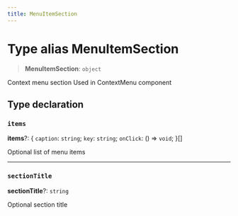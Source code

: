 ```yaml
---
title: MenuItemSection
---
```


# Type alias MenuItemSection

> **MenuItemSection**: `object`

Context menu section
Used in ContextMenu component

## Type declaration

### `items`

**items**?: \{
  `caption`: `string`;
  `key`: `string`;
  `onClick`: () => `void`;
 }[]

Optional list of menu items

***

### `sectionTitle`

**sectionTitle**?: `string`

Optional section title
